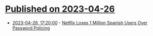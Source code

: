 # [Published on 2023-04-26](index.md)

* [2023-04-26, 17:20:00](https://entertainment.slashdot.org/story/23/04/26/091206/netflix-loses-1-million-spanish-users-over-password-policing?utm_source=rss1.0mainlinkanon&utm_medium=feed) - [Netflix Loses 1 Million Spanish Users Over Password Policing](https://entertainment.slashdot.org/story/23/04/26/091206/netflix-loses-1-million-spanish-users-over-password-policing?utm_source=rss1.0mainlinkanon&utm_medium=feed)
